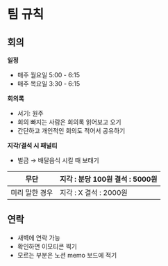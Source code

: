 # 팀 규칙

## 회의
**일정**
- 매주 월요일 5:00 - 6:15
- 매주 목요일 3:30 - 6:15

**회의록**
- 서기: 원주
- 회의 빠지는 사람은 회의록 읽어보고 오기
- 간단하고 개인적인 회의도 적어서 공유하기

**지각/결석 시 패널티**
- 벌금 → 배달음식 시킬 때 보태기
  
| 무단 | 지각 : 분당 100원   결석 : 5000원 |
| --- | --- |
| 미리 말한 경우 | 지각 : X   결석 : 2000원 |


## 연락
- 새벽에 연락 가능
- 확인하면 이모티콘 찍기
- 모르는 부분은 노션 memo 보드에 적기
